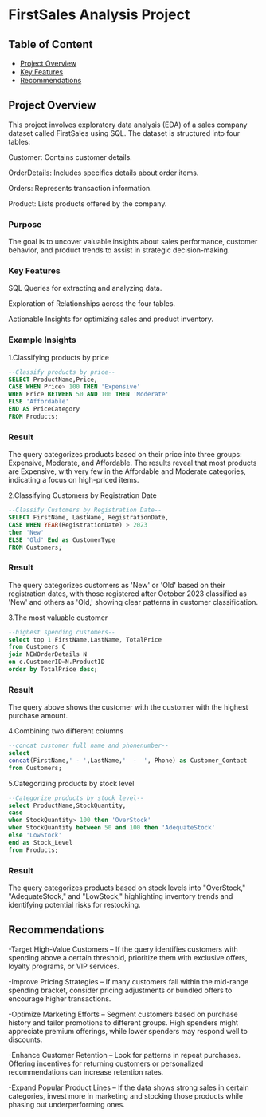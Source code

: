 # FirstSales Analysis Project
## Table of Content
- [Project Overview](#Project-Overview)
- [Key Features](#Key-Features)
- [Recommendations](#Recommendations)
## Project Overview
This project involves exploratory data analysis (EDA) of a sales company dataset called FirstSales using SQL. The dataset is structured into four tables:

Customer: Contains customer details.

OrderDetails: Includes specifics details about order items.

Orders: Represents transaction information.

Product: Lists products offered by the company.

### Purpose
The goal is to uncover valuable insights about sales performance, customer behavior, and product trends to assist in strategic decision-making.

### Key Features
SQL Queries for extracting and analyzing data.

Exploration of Relationships across the four tables.

Actionable Insights for optimizing sales and product inventory.

### Example Insights

1.Classifying products by price

```sql
--Classify products by price--
SELECT ProductName,Price,
CASE WHEN Price> 100 THEN 'Expensive'
WHEN Price BETWEEN 50 AND 100 THEN 'Moderate'
ELSE 'Affordable'
END AS PriceCategory
FROM Products;
```
### Result
The query categorizes products based on their price into three groups: Expensive, Moderate, and Affordable. The results reveal that most products are Expensive, with very few in the Affordable and Moderate categories, indicating a focus on high-priced items.

2.Classifying Customers by Registration Date
```sql
--Classify Customers by Registration Date--
SELECT FirstName, LastName, RegistrationDate,
CASE WHEN YEAR(RegistrationDate) > 2023
then 'New'
ELSE 'Old' End as CustomerType
FROM Customers;
```
### Result
The query categorizes customers as 'New' or 'Old' based on their registration dates, with those registered after October 2023 classified as 'New' and others as 'Old,' showing clear patterns in customer classification.

3.The most valuable customer
```sql
--highest spending customers--     
select top 1 FirstName,LastName, TotalPrice
from Customers C
join NEWOrderDetails N
on c.CustomerID=N.ProductID
order by TotalPrice desc;
```
### Result
The query above shows the customer with the customer with the highest purchase amount.

4.Combining two different columns
```sql
--concat customer full name and phonenumber--
select
concat(FirstName,' - ',LastName,'  -  ', Phone) as Customer_Contact
from Customers;
```

5.Categorizing products by stock level
```sql
--Categorize products by stock level--
select ProductName,StockQuantity,
case 
when StockQuantity> 100 then 'OverStock'
when StockQuantity between 50 and 100 then 'AdequateStock'
else 'LowStock'
end as Stock_Level
from Products;
```
### Result
The query categorizes products based on stock levels into "OverStock," "AdequateStock," and "LowStock," highlighting inventory trends and identifying potential risks for restocking.

## Recommendations

-Target High-Value Customers – If the query identifies customers with spending above a certain threshold, prioritize them with exclusive offers, loyalty programs, or VIP services.

-Improve Pricing Strategies – If many customers fall within the mid-range spending bracket, consider pricing adjustments or bundled offers to encourage higher transactions.

-Optimize Marketing Efforts – Segment customers based on purchase history and tailor promotions to different groups. High spenders might appreciate premium offerings, while lower spenders may respond well to discounts.

-Enhance Customer Retention – Look for patterns in repeat purchases. Offering incentives for returning customers or personalized recommendations can increase retention rates.

-Expand Popular Product Lines – If the data shows strong sales in certain categories, invest more in marketing and stocking those products while phasing out underperforming ones.
